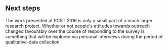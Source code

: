 ## Next steps

The work presented at PCST 2016 is only a small part of a much larger research project.
Whether or not people's attitudes towards outreach changed favourably over the course of responding to the survey is something that will be explored via personal interviews during the period of qualitative-data collection.
